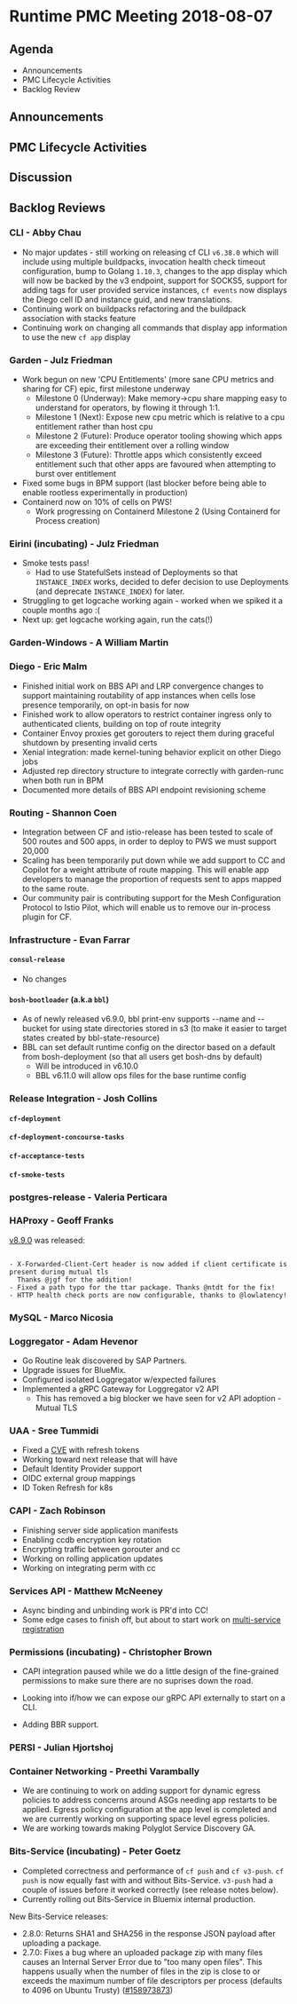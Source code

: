 # Runtime PMC Meeting 2018-08-07

## Agenda

* Announcements
* PMC Lifecycle Activities
* Backlog Review


## Announcements


## PMC Lifecycle Activities


## Discussion


## Backlog Reviews

### CLI - Abby Chau

- No major updates - still working on releasing cf CLI `v6.38.0` which will include using multiple buildpacks, invocation health check timeout configuration, bump to Golang `1.10.3`, changes to the app display which will now be backed by the v3 endpoint, support for SOCKS5, support for adding tags for user provided service instances, `cf events` now displays the Diego cell ID and instance guid, and new translations.
- Continuing work on buildpacks refactoring and the buildpack association with stacks feature
- Continuing work on changing all commands that display app information to use the new `cf app` display


### Garden - Julz Friedman

 - Work begun on new 'CPU Entitlements' (more sane CPU metrics and sharing for CF) epic, first milestone underway
   - Milestone 0 (Underway): Make memory->cpu share mapping easy to understand for operators, by flowing it through 1:1.
   - Milestone 1 (Next):  Expose new cpu metric which is relative to a cpu entitlement rather than host cpu
   - Milestone 2 (Future): Produce operator tooling showing which apps are exceeding their entitlement over a rolling window
   - Milestone 3 (Future): Throttle apps which consistently exceed entitlement such that other apps are favoured when attempting to burst over entitlement
 - Fixed some bugs in BPM support (last blocker before being able to enable rootless experimentally in production)
 - Containerd now on 10% of cells on PWS!
   - Work progressing on Containerd Milestone 2 (Using Containerd for Process creation)


### Eirini (incubating) - Julz Friedman

 - Smoke tests pass!
   - Had to use StatefulSets instead of Deployments so that `INSTANCE_INDEX` works, decided to defer decision to use Deployments (and deprecate `INSTANCE_INDEX`) for later.
 - Struggling to get logcache working again - worked when we spiked it a couple months ago :(
 - Next up: get logcache working again, run the cats(!)

### Garden-Windows - A William Martin


### Diego - Eric Malm

- Finished initial work on BBS API and LRP convergence changes to support maintaining routability of app instances when cells lose presence temporarily, on opt-in basis for now
- Finished work to allow operators to restrict container ingress only to authenticated clients, building on top of route integrity
- Container Envoy proxies get gorouters to reject them during graceful shutdown by presenting invalid certs
- Xenial integration: made kernel-tuning behavior explicit on other Diego jobs
- Adjusted rep directory structure to integrate correctly with garden-runc when both run in BPM
- Documented more details of BBS API endpoint revisioning scheme


### Routing - Shannon Coen

- Integration between CF and istio-release has been tested to scale of 500 routes and 500 apps, in order to deploy to PWS we must support 20,000
- Scaling has been temporarily put down while we add support to CC and Copilot for a weight attribute of route mapping. This will enable app developers to manage the proportion of requests sent to apps mapped to the same route.
- Our community pair is contributing support for the Mesh Configuration Protocol to Istio Pilot, which will enable us to remove our in-process plugin for CF.


### Infrastructure - Evan Farrar

#### `consul-release`
- No changes

#### `bosh-bootloader` (a.k.a `bbl`)
- As of newly released v6.9.0, bbl print-env supports --name and --bucket for using state directories stored in s3 (to make it easier to target states created by bbl-state-resource)
- BBL can set default runtime config on the director based on a default from bosh-deployment (so that all users get bosh-dns by default)
  - Will be introduced in v6.10.0
  - BBL v6.11.0 will allow ops files for the base runtime config


### Release Integration - Josh Collins

#### `cf-deployment`


#### `cf-deployment-concourse-tasks`


#### `cf-acceptance-tests`


#### `cf-smoke-tests`



### postgres-release - Valeria Perticara


### HAProxy - Geoff Franks
[v8.9.0](https://github.com/cloudfoundry-incubator/haproxy-boshrelease/releases) was released:
```# Improvements + Bug Fixes

- X-Forwarded-Client-Cert header is now added if client certificate is present during mutual tls
  Thanks @jgf for the addition!
- Fixed a path typo for the ttar package. Thanks @ntdt for the fix!
- HTTP health check ports are now configurable, thanks to @lowlatency!
```
### MySQL - Marco Nicosia


### Loggregator - Adam Hevenor
- Go Routine leak discovered by SAP Partners.   
- Upgrade issues for BlueMix.
- Configured isolated Loggregator w/expected failures
- Implemented a gRPC Gateway for Loggregator v2 API
  - This has removed a big blocker we have seen for v2 API adoption - Mutual TLS

### UAA - Sree Tummidi

-  Fixed a [CVE](https://www.cloudfoundry.org/blog/cve-2018-11047/) with refresh tokens
-  Working toward next release that will have
  - Default Identity Provider support
  - OIDC external group mappings
  - ID Token Refresh for k8s

### CAPI - Zach Robinson

- Finishing server side application manifests
- Enabling ccdb encryption key rotation
- Encrypting traffic between gorouter and cc
- Working on rolling application updates
- Working on integrating perm with cc

### Services API - Matthew McNeeney

- Async binding and unbinding work is PR'd into CC!
- Some edge cases to finish off, but about to start work on [multi-service registration](https://docs.google.com/document/d/1_OBnFCsL3ru43PEXocsCc3EuGaM0YLHjr0iAoXnakt4/edit)


### Permissions (incubating) - Christopher Brown

* CAPI integration paused while we do a little design of the fine-grained
  permissions to make sure there are no suprises down the road.

* Looking into if/how we can expose our gRPC API externally to start on a CLI.

* Adding BBR support.

### PERSI - Julian Hjortshoj


### Container Networking - Preethi Varambally
- We are continuing to work on adding support for dynamic egress policies to address concerns around ASGs needing app restarts to be applied. Egress policy configuration at the app level is completed and we are currently working on supporting space level egress policies.
- We are working towards making Polyglot Service Discovery GA.


### Bits-Service (incubating) - Peter Goetz

- Completed correctness and performance of `cf push` and `cf v3-push`. `cf push` is now equally fast with and without Bits-Service. `v3-push` had a couple of issues before it worked correctly (see release notes below).
- Currently rolling out Bits-Service in Bluemix internal production.

New Bits-Service releases:

- 2.8.0: Returns SHA1 and SHA256 in the response JSON payload after uploading a package.
- 2.7.0: Fixes a bug where an uploaded package zip with many files causes an Internal Server Error due to "too many open files". This happens usually when the number of files in the zip is close to or exceeds the maximum number of file descriptors per process (defaults to 4096 on Ubuntu Trusty) ([#158973873](https://www.pivotaltracker.com/story/show/158973873))


